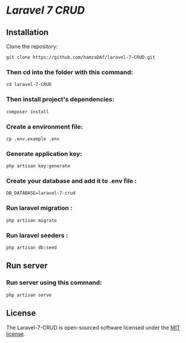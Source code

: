 
# ***Laravel 7 CRUD***



## Installation

Clone the repository:

```
git clone https://github.com/hamzaDAf/laravel-7-CRUD.git
```

### Then cd into the folder with this command:

```
cd laravel-7-CRUD
```

### Then install project's dependencies:

```
composer install
```

### Create a environment file:

```
cp .env.example .env
```

### Generate application key:

```
php artisan key:generate
```

### Create your database and add it to .env file :

```
DB_DATABASE=laravel-7-crud
```

### Run laravel migration :

```
php artisan migrate
```

### Run laravel seeders :
```
php artisan db:seed
```

## Run server

### Run server using this command:

```
php artisan serve
```

## License

The Laravel-7-CRUD is open-sourced software licensed under the [MIT license](https://opensource.org/licenses/MIT).

